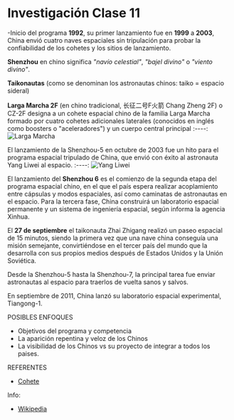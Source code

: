 # Investigación Clase 11

-Inicio del programa **1992**, su primer lanzamiento fue en **1999** a **2003**, China envió cuatro naves espaciales sin tripulación para probar la confiabilidad de los cohetes y los sitios de lanzamiento.

**Shenzhou** en chino significa *"navío celestial"*, *"bajel divino"* o *"viento divino"*.

**Taikonautas** (como se denominan los astronautas chinos: taiko = espacio sideral) 

**Larga Marcha 2F** (en chino tradicional, 长征二号F火箭 Chang Zheng 2F) o CZ-2F designa a un cohete espacial chino de la familia Larga Marcha formado por cuatro cohetes adicionales laterales (conocidos en inglés como boosters o "aceleradores") y un cuerpo central principal
:----:
![Larga Marcha](https://upload.wikimedia.org/wikipedia/commons/thumb/c/ca/CZ-2F.svg/150px-CZ-2F.svg.png)

El lanzamiento de la Shenzhou-5 en octubre de 2003 fue un hito para el programa espacial tripulado de China, que envió con éxito al astronauta Yang Liwei al espacio. 
:----:
![Yang Liwei](https://newses.cgtn.com/n/BfJIA-BIA-BEA/BcDcFEA.jpg)

El lanzamiento del **Shenzhou 6** es el comienzo de la segunda etapa del programa espacial chino, en el que el país espera realizar acoplamiento entre cápsulas y modos espaciales, así como caminatas de astronautas en el espacio. Para la tercera fase, China construirá un laboratorio espacial permanente y un sistema de ingeniería espacial, según informa la agencia Xinhua.

El **27 de septiembre** el taikonauta Zhai Zhigang realizó un paseo espacial de 15 minutos, siendo la primera vez que una nave china conseguía una misión semejante, convirtiéndose en el tercer país del mundo que la desarrolla con sus propios medios después de Estados Unidos y la Unión Soviética.

Desde la Shenzhou-5 hasta la Shenzhou-7, la principal tarea fue enviar astronautas al espacio para traerlos de vuelta sanos y salvos.

En septiembre de 2011, China lanzó su laboratorio espacial experimental, Tiangong-1.

POSIBLES ENFOQUES
- Objetivos del programa y competencia 
- La aparición repentina y veloz de los Chinos
- La visibilidad de los Chinos vs su proyecto de integrar a todos los paises.

REFERENTES
- [Cohete](https://multimedia.scmp.com/infographics/news/china/article/3133725/tianwen1-mars-mission/index.html)

Info:

- [Wikipedia](https://es.wikipedia.org/wiki/Programa_Shenzhou)
